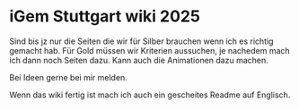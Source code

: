 <h1> iGem Stuttgart wiki 2025 </h1>
<p> Sind bis jz nur die Seiten die wir für Silber brauchen wenn ich es richtig gemacht hab. Für Gold müssen wir Kriterien aussuchen, je nachedem mach ich dann noch Seiten dazu.
Kann auch die Animationen dazu machen. </p>
<p> Bei Ideen gerne bei mir melden. </p>
<p> Wenn das wiki fertig ist mach ich auch ein gescheites Readme auf Englisch. </p>

